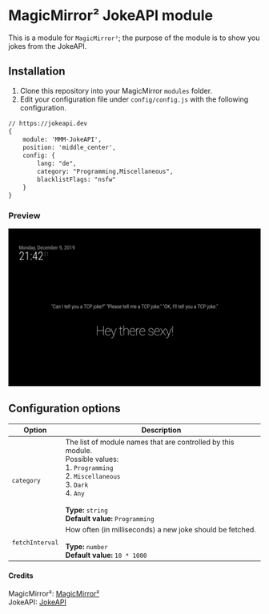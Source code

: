 # MagicMirror² JokeAPI module
This is a module for `MagicMirror²`; the purpose of the module is to show you jokes from the JokeAPI.

## Installation
1.  Clone this repository into your MagicMirror `modules` folder.
2.  Edit your configuration file under `config/config.js` with the following configuration.
```
// https://jokeapi.dev
{
    module: 'MMM-JokeAPI',
    position: 'middle_center',
    config: {
        lang: "de",
        category: "Programming,Miscellaneous",
        blacklistFlags: "nsfw"
    }
}
```

### Preview
![Screenshot](screenshot.png)



## Configuration options

| Option                 | Description
|------------------------|-----------
| `category`          | The list of module names that are controlled by this module.<br>Possible values:<br>1.  `Programming`<br>2.  `Miscellaneous`<br>3.  `Dark`<br>4.  `Any`<br><br> **Type:** `string` <br>**Default value:** `Programming`
| `fetchInterval`| How often (in milliseconds) a new joke should be fetched.<br><br> **Type:** `number` <br>**Default value:** `10 * 1000`


#### Credits
MagicMirror²:   [MagicMirror²](https://github.com/MichMich/MagicMirror)   
JokeAPI:    [JokeAPI](https://sv443.net/jokeapi)
